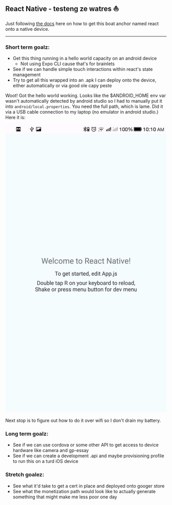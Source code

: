 ## React Native - testeng ze watres :boat:

Just following [the docs](https://facebook.github.io/react-native/docs/running-on-device) here on how to get this boat anchor named react onto a native device.

---
### Short term goalz:

- Get this thing running in a hello world capacity on an android device
  - Not using Expo CLI cause that's for brainlets
- See if we can handle simple touch interactions within react's state management
- Try to get all this wrapped into an .apk I can deploy onto the device, either automatically or via good ole capy peste

Woot! Got the hello world working. Looks like the $ANDROID_HOME env var
wasn't automatically detected by android studio so I had to manually put
it into `android/local.properties`. You need the full path, which is lame.
Did it via a USB cable connection to my laptop (no emulator in android
studio.) Here it is:

![alt text](./assets/helloworld.jpg)

Next stop is to figure out how to do it over wifi so I don't drain my
battery.

### Long term goalz:

- See if we can use cordova or some other API to get access to device hardware like camera and gp-essay
- See if we can create a development .api and maybe provisioning profile to run this on a turd iOS device

### Stretch goalez:

- See what it'd take to get a cert in place and deployed onto googer store
- See what the monetization path would look like to actually generate something that might make me less poor one day
